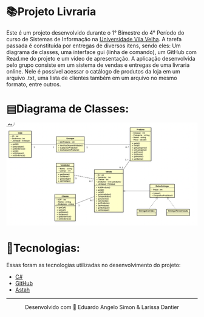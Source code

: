 # 📚Projeto Livraria

Este é um projeto desenvolvido durante o 1° Bimestre do 4° Período do curso de Sistemas de Informação na <a href="https://uvv.br/" target="_blank">Universidade Vila Velha</a>. A tarefa passada é constituída por entregas de diversos itens, sendo eles: Um diagrama de classes, uma interface gui (linha de comando), um GitHub com Read.me do projeto e um vídeo de apresentação. A aplicação desenvolvida pelo grupo consiste em um sistema de vendas e entregas de uma livraria online. Nele é possível acessar o catálogo de produtos da loja em um arquivo .txt, uma lista de clientes também em um arquivo no mesmo formato, entre outros.

# ▤Diagrama de Classes:
<img src="https://github.com/eduardoangelosimon/Projeto-Livraria/blob/main/Diagrama%20de%20Classes.png?raw=true">

# 🚀Tecnologias:

Essas foram as tecnologias utilizadas no desenvolvimento do projeto:


- <a href="https://docs.microsoft.com/pt-br/dotnet/csharp/" target="_blank">C#</a> <br>
- <a href="https://github.com/" target="_blank">GitHub</a> <br>
- <a href="https://astah.net/">Astah</a> <br>
________________________________________________________________________________________________________________________________________________________________________________
<p align="center">Desenvolvido com 🧡 Eduardo Angelo Simon & Larissa Dantier</p>
